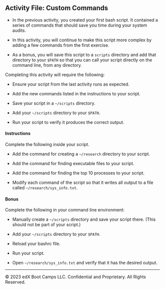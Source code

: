 ## Activity File: Custom Commands

- In the previous activity, you created your first bash script. It contained a series of commands that should save you time during your system audits.

- In this activity, you will continue to make this script more complex by adding a few commands from the first exercise.

- As a bonus, you will save this script to a `scripts` directory and add that directory to your `$PATH` so that you can call your script directly on the command line, from any directory.

Completing this activity will require the following:

- Ensure your script from the last activity runs as expected.

- Add the new commands listed in the instructions to your script.

- Save your script in a `~/scripts` directory.

- Add your `~/scripts` directory to your `$PATH`.

- Run your script to verify it produces the correct output.

#### Instructions

Complete the following inside your script.

- Add the command for creating a `~/research` directory to your script.

- Add the command for finding executable files to your script.

- Add the command for finding the top 10 processes to your script.

- Modify each command of the script so that it writes all output to a file called `~/research/sys_info.txt`.

#### Bonus

Complete the following in your command line environment:

- Manually create a `~/scripts` directory and save your script there. (This should not be part of your script.)

- Add your `~/scripts` directory to your `$PATH`.

- Reload your bashrc file.

- Run your script.

- Open `~/research/sys_info.txt` and verify that it has the desired output.

---

© 2023 edX Boot Camps LLC. Confidential and Proprietary. All Rights Reserved.    